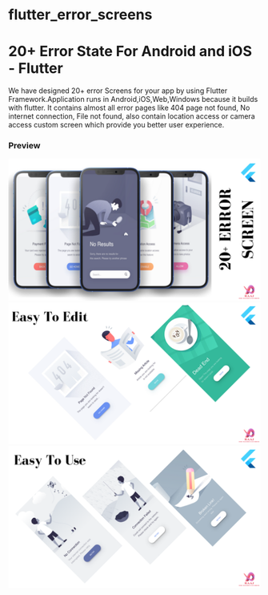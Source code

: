 # flutter_error_screens

# 20+ Error State For Android and iOS - Flutter

We have designed 20+ error Screens for your app by using Flutter Framework.Application runs in Android,iOS,Web,Windows because it builds with flutter. It contains almost all error pages like 404 page not found, No internet connection, File not found, also contain location access or camera access custom screen which provide you better user experience.

### Preview

![App UI](/1.png)
![App UI](/2.png)
![App UI](/3.png)
